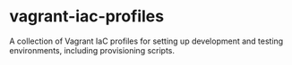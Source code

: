 # vagrant-iac-profiles
A collection of Vagrant IaC profiles for setting up development and testing environments, including provisioning scripts.
